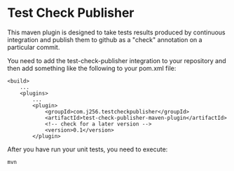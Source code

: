 Test Check Publisher
====================

This maven plugin is designed to take tests results produced by continuous integration and publish
them to github as a "check" annotation on a particular commit.

You need to add the test-check-publisher integration to your repository and then add something like
the following to your pom.xml file:

	<build>
		...
		<plugins>
			...
			<plugin>
				<groupId>com.j256.testcheckpublisher</groupId>
				<artifactId>test-check-publisher-maven-plugin</artifactId>
				<!-- check for a later version -->
				<version>0.1</version>
			</plugin>

After you have run your unit tests, you need to execute:

	mvn 